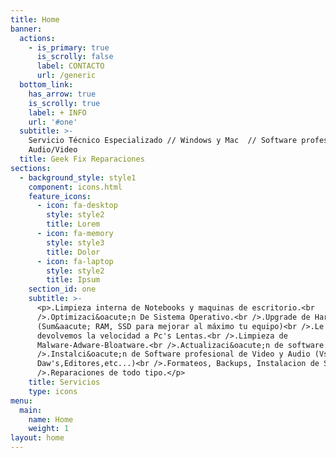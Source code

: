 ```yaml
---
title: Home
banner:
  actions:
    - is_primary: true
      is_scrolly: false
      label: CONTACTO
      url: /generic
  bottom_link:
    has_arrow: true
    is_scrolly: true
    label: + INFO
    url: '#one'
  subtitle: >-
    Servicio Técnico Especializado // Windows y Mac  // Software profesional de
    Audio/Video
  title: Geek Fix Reparaciones
sections:
  - background_style: style1
    component: icons.html
    feature_icons:
      - icon: fa-desktop
        style: style2
        title: Lorem
      - icon: fa-memory
        style: style3
        title: Dolor
      - icon: fa-laptop
        style: style2
        title: Ipsum
    section_id: one
    subtitle: >-
      <p>.Limpieza interna de Notebooks y maquinas de escritorio.<br
      />.Optimizaci&oacute;n De Sistema Operativo.<br />.Upgrade de Hardware
      (Sum&aacute; RAM, SSD para mejorar al máximo tu equipo)<br />.Le
      devolvemos la velocidad a Pc's Lentas.<br />.Limpieza de
      Malware-Adware-Bloatware.<br />.Actualizaci&oacute;n de software.<br
      />.Instalci&oacute;n de Software profesional de Video y Audio (Vst's,
      Daw's,Editores,etc...)<br />.Formateos, Backups, Instalacion de SO.<br
      />.Reparaciones de todo tipo.</p>
    title: Servicios
    type: icons
menu:
  main:
    name: Home
    weight: 1
layout: home
---
```


